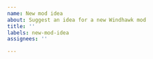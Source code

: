 ```yaml
---
name: New mod idea
about: Suggest an idea for a new Windhawk mod
title: ''
labels: new-mod-idea
assignees: ''

---
```




